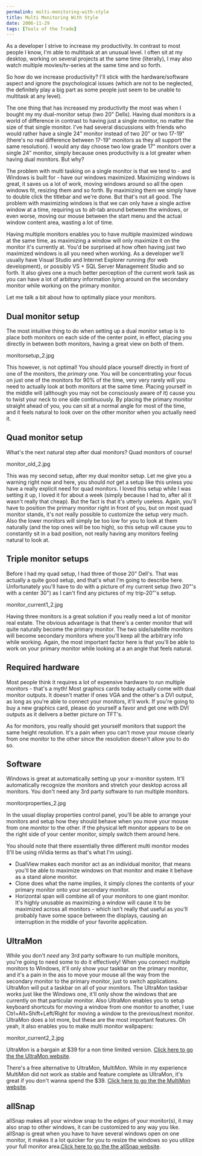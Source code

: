 ```yaml
---
permalink: multi-monitoring-with-style
title: Multi Monitoring With Style
date: 2006-11-29
tags: [Tools of the Trade]
---
```

As a developer I strive to increase my productivity. In contrast to most people I know, I'm able to multitask at an unusual level. I often sit at my desktop, working on several projects at the same time (literally), I may also watch multiple movies/tv-series at the same time and so forth.

<!-- more -->

So how do we increase productivity? I'll stick with the hardware/software aspect and ignore the psychological issues (which are not to be neglected, the definitely play a big part as some people just seem to be unable to multitask at any level).

The one thing that has increased my productivity the most was when I bought my my dual-monitor setup (two 20" Dells). Having dual monitors is a world of difference in contrast to having just a single monitor, no matter the size of that single monitor. I've had several discussions with friends who would rather have a single 24" monitor instead of two 20" or two 17-19" (there's no real difference between 17-19" monitors as they all support the same resolution). I would any day choose two low grade 17" monitors over a single 24" monitor, simply because ones productivity is a lot greater when having dual monitors. But why?

The problem with multi tasking on a single monitor is that we tend to - and Windows is built for - have our windows maximized. Maximizing windows is great, it saves us a lot of work, moving windows around so all the open windows fit, resizing them and so forth. By maximizing them we simply have to double click the titlebar and we're done. But that's not all good. The problem with maximizing windows is that we can only have a single active window at a time, requiring us to alt-tab around between the windows, or even worse, moving our mouse between the start menu and the actual window content area, wasting a lot of time.

Having multiple monitors enables you to have multiple maximized windows at the same time, as maximizing a window will only maximize it on the monitor it's currently at. You'd be surprised at how often having just two maximized windows is all you need when working. As a developer we'll usually have Visual Studio and Internet Explorer running (for web development), or possibly VS + SQL Server Management Studio and so forth. It also gives one a much better perception of the current work task as you can have a lot of arbitrary information lying around on the secondary monitor while working on the primary monitor.

Let me talk a bit about how to optimally place your monitors.

## Dual monitor setup

The most intuitive thing to do when setting up a dual monitor setup is to place both monitors on each side of the center point, in effect, placing you directly in between both monitors, having a great view on both of them.

monitorsetup_2.jpg

This however, is not optimal! You should place yourself directly in front of one of the monitors, the *primary* one. You will be concentrating your focus on just one of the monitors for 90% of the time, very very rarely will you need to actually look at both monitors at the same time. Placing yourself in the middle will (although you may not be consciously aware of it) cause you to twist your neck to one side continuously. By placing the primary monitor straight ahead of you, you can sit at a normal angle for most of the time, and it feels natural to look over on the other monitor when you actually need it.
## Quad monitor setup
What's the next natural step after dual monitors? Quad monitors of course!

monitor_old_2.jpg

This was my second setup, after my dual monitor setup. Let me give you a warning right now and here, you should *not* get a setup like this unless you have a really explicit need for quad monitors. I loved this setup while I was setting it up, I loved it for about a week (simply because I had to, after all it wasn't really that cheap). But the fact is that it's utterly useless. Again, you'll have to position the primary monitor right in front of you, but on most quad monitor stands, it's not really possible to customize the setup very much. Also the lower monitors will simply be too low for you to look at them naturally (and the top ones will be too high), so this setup will cause you to constantly sit in a bad position, not really having any monitors feeling natural to look at.

## Triple monitor setups

Before I had my quad setup, I had three of those 20" Dell's. That was actually a quite good setup, and that's what I'm going to describe here. Unfortunately you'll have to do with a picture of my current setup (two 20"'s with a center 30") as I can't find any pictures of my trip-20"'s setup.

monitor_current1_2.jpg

Having three monitors is a great solution if you really need a lot of monitor real estate. The obvious advantage is that there's a center monitor that will quite naturally become the primary monitor. The two side/satellite monitors will become secondary monitors where you'll keep all the arbitrary info while working. Again, the most important factor here is that you'll be able to work on your primary monitor while looking at a an angle that feels natural.

## Required hardware

Most people think it requires a lot of expensive hardware to run multiple monitors - that's a myth! Most graphics cards today actually come with dual monitor outputs. It doesn't matter if ones VGA and the other's a DVI output, as long as you're able to connect your monitors, it'll work. If you're going to buy a new graphics card, please do yourself a favor and get one with DVI outputs as it delivers a better picture on TFT's.

As for monitors, you really should get yourself monitors that support the same height resolution. It's a pain when you can't move your mouse clearly from one monitor to the other since the resolution doesn't allow you to do so.

## Software

Windows is great at automatically setting up your x-monitor system. It'll automatically recognize the monitors and stretch your desktop across all monitors. You don't need any 3rd party software to run multiple monitors.

monitorproperties_2.jpg

In the usual display properties control panel, you'll be able to arrange your monitors and setup how they should behave when you move your mouse from one monitor to the other. If the physical left monitor appears to be on the right side of your center monitor, simply switch them around here.

You should note that there essentially three different multi monitor modes (I'll be using nVidia terms as that's what I'm using).


* DualView makes each monitor act as an individual monitor, that means you'll be able to maximize windows on that monitor and make it behave as a stand alone monitor.
* Clone does what the name implies, it simply clones the contents of your primary monitor onto your secondary monitor.
* Horizontal span will combine all of your monitors to one giant monitor. It's highly unusable as maximizing a window will cause it to be maximized across all monitors - which isn't really that useful as you'll probably have some space between the displays, causing an interruption in the middle of your favorite application.


## UltraMon

While you don't *need* any 3rd party software to run multiple monitors, you're going to need some to do it effectively! When you connect multiple monitors to Windows, it'll only show your taskbar on the primary monitor, and it's a pain in the ass to move your mouse all the way from the secondary monitor to the primary monitor, just to switch applications. UltraMon will put a taskbar on all of your monitors. The UltraMon taskbar works just like the Windows one, it'll only show the windows that are currently on that particular monitor. Also UltraMon enables you to setup keyboard shortcuts for moving a window from one monitor to another, I use Ctrl+Alt+Shift+Left/Right for moving a window to the previous/next monitor. UltraMon does a lot more, but these are the most important features. Oh yeah, it also enables you to make multi monitor wallpapers:

monitor_current2_2.jpg

UltraMon is a bargain at $39 for a non time limited version. [Click here to go the the UltraMon website](http://www.realtimesoft.com/ultramon/).

There's a free alternative to UltraMon, MultiMon. While in my experience MultiMon did not work as stable and feature complete as UltraMon, it's great if you don't wanna spend the $39. [Click here to go the the MultiMon website](http://www.mediachance.com/free/multimon.htm).

## allSnap

allSnap makes all your window snap to the edges of your monitor(s), it may also snap to other windows, it can be customized to any way you like. allSnap is great when you have to have several windows open on one monitor, it makes it a lot quicker for you to resize the windows so you utilize your full monitor area.[Click here to go the the allSnap website](http://www.cs.utoronto.ca/~iheckman/allsnap/).
